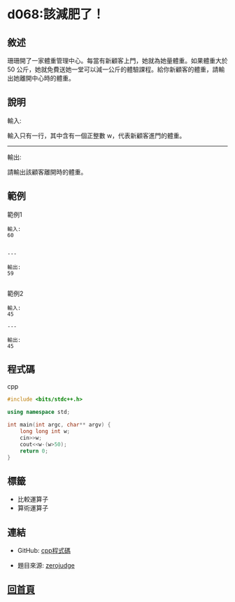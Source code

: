 
# d068:該減肥了！

## 敘述

珊珊開了一家體重管理中心。每當有新顧客上門，她就為她量體重。如果體重大於 50 公斤，她就免費送她一堂可以減一公斤的體驗課程。給你新顧客的體重，請輸出她離開中心時的體重。

## 說明

輸入:

輸入只有一行，其中含有一個正整數 w，代表新顧客進門的體重。

---

輸出:

請輸出該顧客離開時的體重。

## 範例

範例1

```text
輸入:
60


---

輸出:
59


```

範例2

```text
輸入:
45

---

輸出:
45

```

## 程式碼

cpp

```cpp
#include <bits/stdc++.h>

using namespace std;

int main(int argc, char** argv) {
	long long int w;
	cin>>w;
	cout<<w-(w>50);
	return 0;
}


```

## 標籤
- 比較運算子
- 算術運算子


## 連結

- GitHub: [cpp程式碼](https://github.com/henryleecode23/solve_record/blob/main/zerojudge/d068/main.cpp)

- 題目來源: [zerojudge](https://zerojudge.tw/ShowProblem?problemid=d068)

## [回首頁](https://henryleecode23.github.io/solve_record/)
